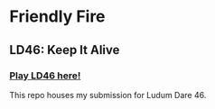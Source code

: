 # Friendly Fire
## LD46: Keep It Alive

### [Play LD46 here!](http://diego-escalante.github.io/LD46/)

This repo houses my submission for Ludum Dare 46.
